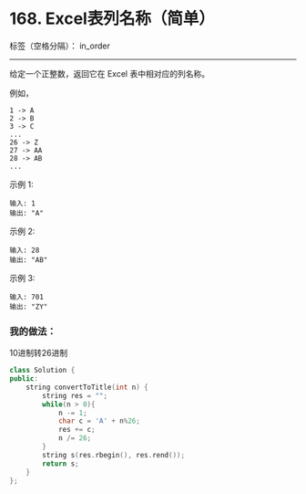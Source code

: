 ﻿# 168. Excel表列名称（简单）

标签（空格分隔）： in_order

---
给定一个正整数，返回它在 Excel 表中相对应的列名称。

例如，

    1 -> A
    2 -> B
    3 -> C
    ...
    26 -> Z
    27 -> AA
    28 -> AB 
    ...

示例 1:

    输入: 1
    输出: "A"

示例 2:

    输入: 28
    输出: "AB"

示例 3:

    输入: 701
    输出: "ZY"

### 我的做法：  
10进制转26进制
```C++
class Solution {
public:
    string convertToTitle(int n) {
        string res = "";
        while(n > 0){
            n -= 1;
            char c = 'A' + n%26;
            res += c;
            n /= 26;
        }
        string s(res.rbegin(), res.rend());
        return s;
    }
};
```